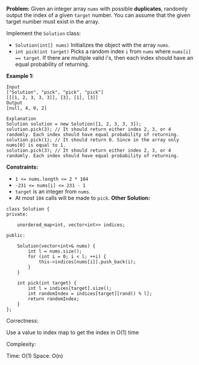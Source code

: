 **Problem:**
Given an integer array `nums` with possible **duplicates**, randomly output the index of a given `target` number. You can assume that the given target number must exist in the array.

Implement the `Solution` class:

- `Solution(int[] nums)` Initializes the object with the array `nums`.
- `int pick(int target)` Picks a random index `i` from `nums` where `nums[i] == target`. If there are multiple valid i's, then each index should have an equal probability of returning.

 

**Example 1:**

```
Input
["Solution", "pick", "pick", "pick"]
[[[1, 2, 3, 3, 3]], [3], [1], [3]]
Output
[null, 4, 0, 2]

Explanation
Solution solution = new Solution([1, 2, 3, 3, 3]);
solution.pick(3); // It should return either index 2, 3, or 4 randomly. Each index should have equal probability of returning.
solution.pick(1); // It should return 0. Since in the array only nums[0] is equal to 1.
solution.pick(3); // It should return either index 2, 3, or 4 randomly. Each index should have equal probability of returning.
```

 

**Constraints:**

- `1 <= nums.length <= 2 * 104`
- `-231 <= nums[i] <= 231 - 1`
- `target` is an integer from `nums`.
- At most `104` calls will be made to `pick`.
**Other Solution:**
```
class Solution {
private:

    unordered_map<int, vector<int>> indices;

public:
    
    Solution(vector<int>& nums) {
        int l = nums.size();
        for (int i = 0; i < l; ++i) {
            this->indices[nums[i]].push_back(i);
        }
    }
    
    int pick(int target) {
        int l = indices[target].size();
        int randomIndex = indices[target][rand() % l];
        return randomIndex;
    }
};
```
Correctness:

Use a value to index map to get the index in O(1) time

Complexity:

Time: O(1)
Space: O(n)